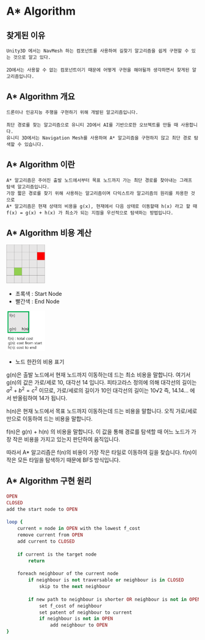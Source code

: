 # A* Algorithm

## 찾게된 이유 
    Unity3D 에서는 NavMesh 하는 컴포넌트를 사용하여 길찾기 알고리즘을 쉽게 구현할 수 있는 것으로 알고 있다. 

    2D에서는 사용할 수 없는 컴포넌트이기 때문에 어떻게 구현을 해야될까 생각하면서 찾게된 알고리즘입니다.

## A* Algorithm 개요

    드론이나 인공지능 주행을 구현하기 위해 개발된 알고리즘입니다. 
    
    최단 경로를 찾는 알고리즘으로 유니티 2D에서 AI를 기반으로한 오브젝트를 만들 때 사용합니다. 
    유니티 3D에서는 Navigation Mesh를 사용하여 A* 알고리즘을 구현하지 않고 최단 경로 탐색할 수 있습니다. 

## A* Algorithm 이란

    A* 알고리즘은 주어진 출발 노드에서부터 목표 노드까지 가는 최단 경로를 찾아내는 그래프 탐색 알고리즘입니다.
    가장 짧은 경로를 찾기 위해 사용하는 알고리즘이며 다익스트라 알고리즘의 원리를 차용한 것으로
    A* 알고리즘은 현재 상태의 비용을 g(x), 현재에서 다음 상태로 이동할때 h(x) 라고 할 때 
    f(x) = g(x) + h(x) 가 최소가 되는 지점을 우선적으로 탐색하는 방법입니다. 

## A* Algorithm 비용 계산 

 <img src="https://github.com/parkjun-0521/unity_-practice/blob/main/Astar_Algorithm/Image/grid.PNG" width="20%" height="10%" /> 
 
 - 초록색 : Start Node
 - 빨간색 : End Node
 
 <img src="https://github.com/parkjun-0521/unity_-practice/blob/main/Astar_Algorithm/Image/Node.PNG" width="20%" height="10%" />  
 
 - 노드 한칸의 비용 표기  

 
g(n)은 출발 노드에서 현재 노드까지 이동하는데 드는 최소 비용을 말합니다.
여기서 g(n)의 값은 가로/세로 10, 대각선 14 입니다. 
피타고라스 정의에 의해 대각선의 길이는 $a^2+b^2=c^2$ 이므로, 가로/세로의 길이가 10인 대각선의 길이는 10√2 즉, 14.14... 에서 반올림하여 14가 됩니다. 
    
h(n)은 현재 노드에서 목표 노드까지 이동하는데 드는 비용을 말합니다. 
오직 가로/세로만으로 이동하여 드는 비용을 말합니다. 
    
f(n)은 g(n) + h(n) 의 비용을 말합니다. 이 값을 통해 경로를 탐색할 때 어느 노드가 가장 작은 비용을 가지고 있는지 판단하여 움직입니다. 
    
따라서 A* 알고리즘은 f(n)의 비용이 가장 작은 타일로 이동하여 길을 찾습니다. f(n)이 작은 모든 타일을 탐색하기 때문에 BFS 방식입니다. 

## A* Algorithm 구현 원리 

```ruby
OPEN                                                                               // OPEN Node ( 비어있고 열려있는 노드 )
CLOSED                                                                             // CLOSED Node ( 닫혀있는 노드 ) 
add the start node to OPEN                                                         // 시작 노드를 OPEN Nodex 을 추가 
                                                                                        
loop {                                                                             // 찾을 때 까지 loop 문을 돈다. ( while문 사용 )
    current = node in OPEN with the lowest f_cost                                  // 임의의 변수 current에 OPEN Node 중에서 f(n)의 값이 작은 것을 대입 ( 현재 노드 : current )
    remove current from OPEN                                                       // OPEN Node 에서 current 값을 제거 ( 작은 값으로 이동하기 때문에 current는 닫힌 노드가 된다 )
    add current to CLOSED                                                          // CLOSED Node에 current 값을 추가 ( 닫힌 노드가 된 current를 CLOSED에 추가 )

    if current is the target node                                                  // 현재 노드가 목표 노드를 찾았으면 종료 
        return

    foreach neighbour of the current node                                          // 목표 노드를 못찾았을 경우 현재 노드에서 이웃 노드를 탐색한다.         
        if neighbour is not traversable or neighbour is in CLOSED                  // 이웃 노드중에 통과할 수 없거나 닫힌 노드가 없는경우 ( 범위 안 && 장애물 없음 && CLOSED Nosd가 없는 경우 )
            skip to the next neighbour                                             // 다음 이웃 노드로 이동

        if new path to neighbour is shorter OR neighbour is not in OPEN            // 이동비용이 이웃노드의 g()보다 작거나 || OPEN에 이웃 노드가 없는 경우   
            set f_cost of neighbour                                                // 이웃 노드의 f() 비용을 설정한다. ( 먼저 g(), h() 비용을 계산하여 작업을 수행 )
            set patent of neighbour to current                                     // 현재 노드를 이웃 노드의 부모로 설정한다. 
            if neighbour is not in OPEN                                            // 이웃 노드가 열린 목록에 없을 경우 ( 즉, 닫힌 노드가 아닌경우 )
                add neighbour to OPEN                                              // 이웃 노드를 OPEN Node에 추가하고 이 작업을 계속 반복한다. 
}
```
  
